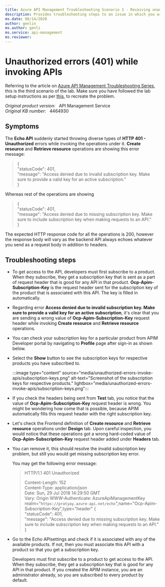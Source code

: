```yaml
---
title: Azure API Management Troubleshooting Scenario 3 - Receiving unauthorized errors (401) while invoking APIs
description: Provides troubleshooting steps to an issue in which you are getting unauthorized errors (401) while invoking APIs.
ms.date: 08/14/2020
author: genlin
ms.author: genli
ms.service: api-management
ms.reviewer: 
---
```

# Unauthorized errors (401) while invoking APIs

Referring to the article on [Azure API Management Troubleshooting Series](apim-troubleshooting-series.md), this is the third scenario of the lab. Make sure you have followed the lab setup instructions as per [this](https://github.com/prchanda/apimlab), to recreate the problem.

_Original product version:_ &nbsp; API Management Service  
_Original KB number:_ &nbsp; 4464930

## Symptoms

The **Echo API** suddenly started throwing diverse types of **HTTP 401 - Unauthorized** errors while invoking the operations under it. **Create resource** and **Retrieve resource** operations are showing this error message:

> {  
  "statusCode": 401,  
  "message": "Access denied due to invalid subscription key. Make sure to provide a valid key for an active subscription."  
}

Whereas rest of the operations are showing

> {  
  "statusCode": 401,  
  "message": "Access denied due to missing subscription key. Make sure to include subscription key when making requests to an API."  
}

The expected HTTP response code for all the operations is 200, however the response body will vary as the backend API always echoes whatever you send as a request body in addition to headers.

## Troubleshooting steps

- To get access to the API, developers must first subscribe to a product. When they subscribe, they get a subscription key that is sent as a part of request header that is good for any API in that product. **Ocp-Apim-Subscription-Key** is the request header sent for the subscription key of the product that is associated with this API. The key is filled in automatically.
- Regarding error **Access denied due to invalid subscription key. Make sure to provide a valid key for an active subscription**, it's clear that you are sending a wrong value of **Ocp-Apim-Subscription-Key** request header while invoking **Create resource** and **Retrieve resource** operations.
- You can check your subscription key for a particular product from APIM Developer portal by navigating to **Profile** page after sign-in as shown below.
- Select the **Show** button to see the subscription keys for respective products you have subscribed to.

    :::image type="content" source="media/unauthorized-errors-invoke-apis/subscription-keys.png" alt-text="Screenshot of the subscription keys for respective products." lightbox="media/unauthorized-errors-invoke-apis/subscription-keys.png":::
- If you check the headers being sent from **Test** tab, you notice that the value of **Ocp-Apim-Subscription-Key** request header is wrong. You might be wondering how come that is possible, because APIM automatically fills this request header with the right subscription key.
- Let's check the Frontend definition of **Create resource** and **Retrieve resource** operations under **Design** tab. Upon careful inspection, you would notice that these operations got a wrong hard-coded value of **Ocp-Apim-Subscription-Key** request header added under **Headers** tab.
- You can remove it, this should resolve the invalid subscription key problem, but still you would get missing subscription key error.

    You may get the following error message:

    > HTTP/1.1 401 Unauthorized
    >
    > Content-Length: 152  
    > Content-Type: application/json  
    > Date: Sun, 29 Jul 2018 14:29:50 GMT  
    > Vary: Origin
    > WWW-Authenticate: AzureApiManagementKey realm="`https://pratyay.azure-api.net/echo`",name="Ocp-Apim-Subscription-Key",type="header" {  
    >   "statusCode": 401,  
    >  "message": "Access denied due to missing subscription key. Make sure to  include subscription key when making requests to an API."
    }

- Go to the Echo APIsettings and check if it is associated with any of the available products. If not, then you must associate this API with a product so that you get a subscription key.

    Developers must first subscribe to a product to get access to the API. When they subscribe, they get a subscription key that is good for any API in that product. If you created the APIM instance, you are an administrator already, so you are subscribed to every product by default.
